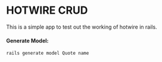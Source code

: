 # HOTWIRE CRUD

This is a simple app to test out the working of hotwire in rails.

#### Generate Model:
```
rails generate model Quote name
```